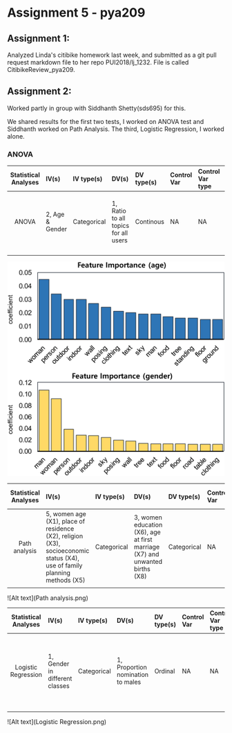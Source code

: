 # Assignment 5 - pya209

## Assignment 1:
Analyzed Linda's citibike homework last week, and submitted as a git pull request markdown file to her repo PUI2018/lj_1232. 
File is called CitibikeReview_pya209.

## Assignment 2:
Worked partly in group with Siddhanth Shetty(sds695) for this. 

We shared results for the first two tests, I worked on ANOVA test and Siddhanth worked on Path Analysis. The third, Logistic Regression, I worked alone.

### ANOVA 

| **Statistical Analyses**	|  **IV(s)**  |  **IV type(s)** |  **DV(s)**  |  **DV type(s)**  |  **Control Var** | **Control Var type**  | **Question to be answered** | **_H0_** | **alpha** | **link to paper**| 
|:----------:|:----------|:------------|:-------------|:-------------|:------------|:------------- |:------------------|:----:|:-------:|:-------|
ANOVA	| 2, Age & Gender | Categorical | 1, Ratio to all topics for all users  | Continous | NA | 	NA | Are the differences in ratios between age and gender groups different ? | 1. Ratio(teens) = Ratio(adults) 2. Ratio(male) = Ratio(female) | 0.05 |[Is a picture really worth a thousand words?](https://journals.plos.org/plosone/article?id=10.1371/journal.pone.0204938#sec011) |
  |||||||||


![Alt text](ANOVA.png)


| **Statistical Analyses**	|  **IV(s)**  |  **IV type(s)** |  **DV(s)**  |  **DV type(s)**  |  **Control Var** | **Control Var type**  | **Question to be answered** | **_H0_** | **alpha** | **link to paper**| 
|:----------:|:----------|:------------|:-------------|:-------------|:------------|:------------- |:------------------|:----:|:-------:|:-------|
Path analysis	| 5, women age (X1), place of residence (X2), religion (X3), socioeconomic status (X4), use of family planning methods (X5) | Categorical | 3,  women education (X6), age at first marriage (X7) and unwanted births (X8)  | Categorical | NA | 	NA | Which of the independent variables affected number of unwanted births? | The independent variables do not significantly affect the number of unwanted births. | 0.05,0.01 |[Correlates of Unwanted Births in Bangladesh: A Study through Path Analysis?](https://journals.plos.org/plosone/article?id=10.1371/journal.pone.0164007) |
  |||||||||

![Alt text](Path analysis.png)


| **Statistical Analyses**	|  **IV(s)**  |  **IV type(s)** |  **DV(s)**  |  **DV type(s)**  |  **Control Var** | **Control Var type**  | **Question to be answered** | **_H0_** | **alpha** | **link to paper**| 
|:----------:|:----------|:------------|:-------------|:-------------|:------------|:------------- |:------------------|:----:|:-------:|:-------|
Logistic Regression	| 1,  Gender in different classes | Categorical | 1,  Proportion nomination to males  | Ordinal | NA | 	NA | Do males nominate males more for class performance? | Proportion of nominations to males(nominated by male) <= Proportion of nominations to males(nominated by females) | 0.05 |[Males Under-Estimate Academic Performance of Their Female Peers in Undergraduate Biology Classrooms](https://journals.plos.org/plosone/article?id=10.1371/journal.pone.0148405) |
  |||||||||
  
  ![Alt text](Logistic Regression.png)
